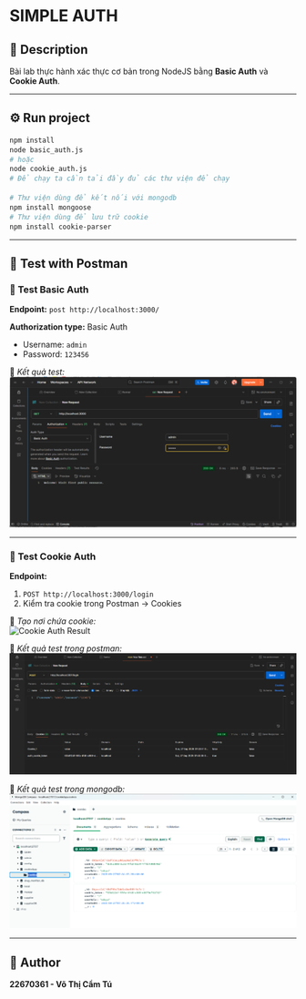 # SIMPLE AUTH

## 🧩 Description
Bài lab thực hành xác thực cơ bản trong NodeJS bằng **Basic Auth** và **Cookie Auth**.

---

## ⚙️ Run project
```bash
npm install
node basic_auth.js
# hoặc
node cookie_auth.js
# Để chạy ta cần tải đầy đủ các thư viện để chạy

# Thư viện dùng để kết nối với mongodb
npm install mongoose
# Thư viện dùng để lưu trữ cookie
npm install cookie-parser
```

---

## 🧪 Test with Postman

### 🔹 Test Basic Auth
**Endpoint:** `post http://localhost:3000/`

**Authorization type:** Basic Auth  
- Username: `admin`  
- Password: `123456`

📸 *Kết quả test:*  
![Basic Auth Result](public/results/basic_auth.png)

---

### 🔹 Test Cookie Auth
**Endpoint:**  
1. `POST http://localhost:3000/login`  
2. Kiểm tra cookie trong Postman → Cookies  

📸 *Tạo nơi chứa cookie:*  
![Cookie Auth Result](public/results/cookie_respond.png)

📸 *Kết quả test trong postman:*  
![Cookie Auth Result](public/results/cookie_auth.png)

📸 *Kết quả test trong mongodb:*  
![Cookie Auth Result](public/results/mongo_auth.png)

---


## 📘 Author
**22670361 - Võ Thị Cẩm Tú**
